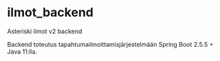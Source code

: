# ilmot_backend
Asteriski ilmot v2 backend

Backend toteutus tapahtumailmoittamisjärjestelmään Spring Boot 2.5.5 + Java 11:lla.

